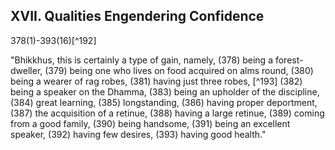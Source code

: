 ## XVII. Qualities Engendering Confidence

378(1)-393(16)[^192]

"Bhikkhus, this is certainly a type of gain, namely, (378) being a forest-dweller, (379) being one who lives on food acquired on alms round, (380) being a wearer of rag robes, (381) having just three robes, [^193] (382) being a speaker on the Dhamma, (383) being an upholder of the discipline, (384) great learning, (385) longstanding, (386) having proper deportment, (387) the acquisition of a retinue, (388) having a large retinue, (389) coming from a good family, (390) being handsome, (391) being an excellent speaker, (392) having few desires, (393) having good health."

